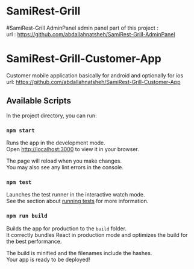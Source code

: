 # SamiRest-Grill
#SamiRest-Grill AdminPanel
admin panel part of this project :</br>
url : https://github.com/abdallahnatsheh/SamiRest-Grill-AdminPanel
# SamiRest-Grill-Customer-App
Customer mobile application basically for android and optionally for ios </br>
url: https://github.com/abdallahnatsheh/SamiRest-Grill-Customer-App
## Available Scripts

In the project directory, you can run:

### `npm start`

Runs the app in the development mode.\
Open [http://localhost:3000](http://localhost:3000) to view it in your browser.

The page will reload when you make changes.\
You may also see any lint errors in the console.

### `npm test`

Launches the test runner in the interactive watch mode.\
See the section about [running tests](https://facebook.github.io/create-react-app/docs/running-tests) for more information.

### `npm run build`

Builds the app for production to the `build` folder.\
It correctly bundles React in production mode and optimizes the build for the best performance.

The build is minified and the filenames include the hashes.\
Your app is ready to be deployed!

